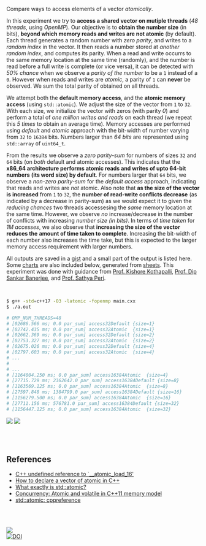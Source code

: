 Compare ways to access elements of a vector *atomically*.

In this experiment we try to **access a shared vector on mutiple threads** (*48*
*threads*, using *OpenMP*). Our objective is to **obtain the number size** (in
bits), **beyond which memory reads and writes are not atomic** (by default).
Each thread generates a random number with *zero parity*, and writes to a
*random index* in the vector. It then reads a number stored at *another random*
*index*, and computes its parity. When a read and write occurrs to the same
memory location at the same time (randomly), and the number is read before a
full write is complete (or vice versa), it can be detected with *50% chance*
when we observe a *parity of the number* to be a `1` instead of a `0`. However
when reads and writes are *atomic*, a parity of `1` can **never** be observed.
We sum the total parity of obtained on all threads.

We attempt both the **default memory access**, and the **atomic memory access**
(using `std::atomic`). We adjust the size of the vector from `1` to `32`. With
each size, we initialize the vector with zeros (with parity *0*) and perform a
total of *one million writes and reads* on each thread (we repeat this *5 times*
to obtain an average time). Memory accesses are performed using *default* and
*atomic* approach with the bit-width of number varying from `32` to `16384`
bits. Numbers larger than *64 bits* are represented using `std::array` of
`uint64_t`.

From the results we observe a *zero parity-sum* for numbers of sizes `32` and
`64` bits (on *both* default and atomic accesses). This indicates that the
**x86_64 architecture performs atomic reads and writes of upto 64-bit numbers**
**(its word size) by default**. For numbers larger that `64` bits, we observe a
*non-zero parity-sum* for the *default access* approach, indicating that reads
and writes are *not* atomic. Also note that **as the size of the vector is**
**increased** from `1` to `32`, the **number of read-write conflicts decrease**
(as indicated by a decrease in parity-sum) as we would expect it to given the
*reducing chances* two threads accessesing the *same* memory location at the
same time. However, we observe *no* increase/decrease in the number of conflicts
with increasing *number size (in bits)*. In terms of *time taken* for *1M*
*accesses*, we also observe that **increasing the size of the vector reduces the**
**amount of time taken to complete**. Increasing the bit-width of each number also
increases the time take, but this is expected to the larger memory access
requirement with larger numbers.

All outputs are saved in a [gist] and a small part of the output is listed here.
Some [charts] are also included below, generated from [sheets]. This experiment
was done with guidance from [Prof. Kishore Kothapalli], [Prof. Dip Sankar Banerjee],
and [Prof. Sathya Peri].

<br>

```bash
$ g++ -std=c++17 -O3 -latomic -fopenmp main.cxx
$ ./a.out

# OMP_NUM_THREADS=48
# [02686.566 ms; 0.0 par_sum] access32Default {size=1}
# [02742.435 ms; 0.0 par_sum] access32Atomic  {size=1}
# [02662.369 ms; 0.0 par_sum] access32Default {size=2}
# [02753.327 ms; 0.0 par_sum] access32Atomic  {size=2}
# [02675.026 ms; 0.0 par_sum] access32Default {size=4}
# [02797.603 ms; 0.0 par_sum] access32Atomic  {size=4}
# ...
#
# ...
# [1164004.250 ms; 0.0 par_sum] access16384Atomic  {size=4}
# [27715.729 ms; 2362642.0 par_sum] access16384Default {size=8}
# [1163569.125 ms; 0.0 par_sum] access16384Atomic  {size=8}
# [27597.848 ms; 1384799.0 par_sum] access16384Default {size=16}
# [1156279.500 ms; 0.0 par_sum] access16384Atomic  {size=16}
# [27711.156 ms; 576781.0 par_sum] access16384Default {size=32}
# [1156447.125 ms; 0.0 par_sum] access16384Atomic  {size=32}
```

[![](https://i.imgur.com/shhkO4H.png)][sheetp]
[![](https://i.imgur.com/GeKBVbD.png)][sheetp]

<br>
<br>


## References

- [C++ undefined reference to `__atomic_load_16'](https://stackoverflow.com/q/37613415/1413259)
- [How to declare a vector of atomic in C++](https://stackoverflow.com/a/46736273/1413259)
- [What exactly is std::atomic?](https://stackoverflow.com/a/31978762/1413259)
- [Concurrency: Atomic and volatile in C++11 memory model](https://stackoverflow.com/a/8833218/1413259)
- [std::atomic: cppreference](https://en.cppreference.com/w/cpp/atomic/atomic)

<br>
<br>

[![](https://i.imgur.com/INKPsi2.jpg)](https://www.youtube.com/watch?v=fDubIYr4qTA)<br>
[![DOI](https://zenodo.org/badge/528498627.svg)](https://zenodo.org/badge/latestdoi/528498627)


[Prof. Dip Sankar Banerjee]: https://sites.google.com/site/dipsankarban/
[Prof. Kishore Kothapalli]: https://faculty.iiit.ac.in/~kkishore/
[Prof. Sathya Peri]: https://people.iith.ac.in/sathya_p/
[gist]: https://gist.github.com/wolfram77/4a786b39ebd6b551a8f7eca4fe05618c
[charts]: https://imgur.com/a/BS2Z91C
[sheets]: https://docs.google.com/spreadsheets/d/1f8L7T6gpA1NKH92PxwwkaShZvmFVuwbAAaXspKYfB_4/edit?usp=sharing
[sheetp]: https://docs.google.com/spreadsheets/d/e/2PACX-1vSXye2IGLb10v8K9zdvYPN6teGNo8Woghrzzm-aiQJ4lgejbC8ESvwTXSnE1Jg3QF4YSeSxf9Iyj58j/pubhtml
